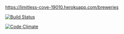 https://limitless-cove-19010.herokuapp.com/breweries

[![Build Status](https://travis-ci.org/ilarinie/ratebeer.png)](https://travis-ci.org/ilarinie/ratebeer)

[![Code Climate](https://codeclimate.com/github/ilarinie/ratebeer)](https://codeclimate.com/github/ilarinie/ratebeer)
